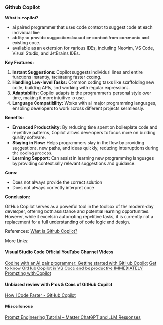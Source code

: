<!-- # React + TypeScript + Vite

This template provides a minimal setup to get React working in Vite with HMR and some ESLint rules.

Currently, two official plugins are available:

- [@vitejs/plugin-react](https://github.com/vitejs/vite-plugin-react/blob/main/packages/plugin-react/README.md) uses [Babel](https://babeljs.io/) for Fast Refresh
- [@vitejs/plugin-react-swc](https://github.com/vitejs/vite-plugin-react-swc) uses [SWC](https://swc.rs/) for Fast Refresh

## Expanding the ESLint configuration

If you are developing a production application, we recommend updating the configuration to enable type aware lint rules:

- Configure the top-level `parserOptions` property like this:

```js
export default {
  // other rules...
  parserOptions: {
    ecmaVersion: 'latest',
    sourceType: 'module',
    project: ['./tsconfig.json', './tsconfig.node.json'],
    tsconfigRootDir: __dirname,
  },
}
```

- Replace `plugin:@typescript-eslint/recommended` to `plugin:@typescript-eslint/recommended-type-checked` or `plugin:@typescript-eslint/strict-type-checked`
- Optionally add `plugin:@typescript-eslint/stylistic-type-checked`
- Install [eslint-plugin-react](https://github.com/jsx-eslint/eslint-plugin-react) and add `plugin:react/recommended` & `plugin:react/jsx-runtime` to the `extends` list -->

### Github Copilot

**What is copilot?**

-   ai paired programmer that uses code context to suggest code at each individual line
-   ability to provide suggestions based on context from comments and existing code.
-   available as an extension for various IDEs, including Neovim, VS Code, Visual Studio, and JetBrains IDEs.

**Key Features:**

1. **Instant Suggestions:** Copilot suggests individual lines and entire functions instantly, facilitating faster coding.
2. **Handling Low-level Tasks:** Common coding tasks like scaffolding new code, building APIs, and working with regular expressions.
3. **Adaptability:** Copilot adapts to the programmer's personal style over time, making it more intuitive to use.
4. **Language Compatibility:** Works with all major programming languages, enabling developers to work across different projects seamlessly.

**Benefits:**

-   **Enhanced Productivity:** By reducing time spent on boilerplate code and repetitive patterns, Copilot allows developers to focus more on building quality software.
-   **Staying in Flow:** Helps programmers stay in the flow by providing suggestions, new paths, and ideas quickly, reducing interruptions during the coding process.
-   **Learning Support:** Can assist in learning new programming languages by providing contextually relevant suggestions and guidance.

**Cons:**

-   Does not always provide the correct solution
-   Does not always correctly interpret code

**Conclusion:**

GitHub Copilot serves as a powerful tool in the toolbox of the modern-day developer, offering both assistance and potential learning opportunities. However, while it excels in automating repetitive tasks, it is currently not a replacement for a full understanding of code logic and design.

References:
[What is Github Copilot?](https://www.youtube.com/watch?v=IqXNhakuwVc)

More Links:

#### Visual Studio Code Official YouTube Channel Videos

[Coding with an AI pair programmer: Getting started with GitHub Copilot](https://www.youtube.com/watch?v=dhfTaSGYQ4o&pp=ygUhY29kaW5nIHdpdGggYW4gYWkgcGFpciBwcm9ncmFtbWVy)
[Get to know GitHub Copilot in VS Code and be productive IMMEDIATELY](https://www.youtube.com/watch?v=jXp5D5ZnxGM&pp=ygUkZ2V0IHRvIGtub3cgZ2l0aHViIGNvcGlsb3QgaW4gdnNjb2Rl)
[Prompting with Copilot](https://www.youtube.com/watch?v=ImWfIDTxn7E&pp=ygUWcHJvbXB0aW5nIHdpdGggY29waWxvdA%3D%3D)

#### Unbiased review with Pros & Cons of GitHub Copilot

[How I Code Faster - GitHub Copilot](https://www.youtube.com/watch?v=z7t95HqI5Ok)

#### Miscellenous

[Prompt Engineering Tutorial – Master ChatGPT and LLM Responses
](https://www.youtube.com/watch?v=_ZvnD73m40o)
